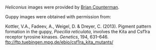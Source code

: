 <i>Heliconius</i> images were provided by <a href="https://www.countermanlab.org/">Brian Counterman</a>.
 


Guppy images were obtained with permission from: 

Kottler, V.A., Fadeev, A., Weigel, D. & Dreyer, C. (2013). Pigment pattern formation in the guppy, <i>Poecilia reticulata</i>, involves the Kita and Csf1ra receptor tyrosine kinases. <i>Genetics</i>, 194, 631–646. ftp://ftp.tuebingen.mpg.de/ebio/csf1ra_kita_mutants/
